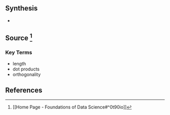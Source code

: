 ## Synthesis
- 
## Source [^1]
### Key Terms
- length
- dot products
- orthogonality
## References

[^1]: [[Home Page - Foundations of Data Science#^0t90io]]